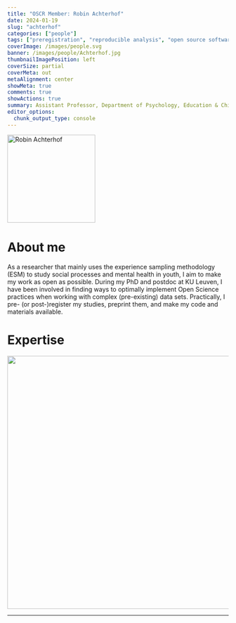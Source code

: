 ```yaml
---
title: "OSCR Member: Robin Achterhof"
date: 2024-01-19
slug: "achterhof"
categories: ["people"]
tags: ["preregistration", "reproducible analysis", "open source software", "experience sampling", "driving", "school-essb"] # top 3 categories + unique + school
coverImage: /images/people.svg
banner: /images/people/Achterhof.jpg
thumbnailImagePosition: left
coverSize: partial
coverMeta: out
metaAlignment: center
showMeta: true
comments: true
showActions: true
summary: Assistant Professor, Department of Psychology, Education & Child Studies, ESSB  
editor_options: 
  chunk_output_type: console
---
```


<!-- EMAIL -->
<p>
  <a href="mailto:achterhof@essb.eur.nl">
  <img border="0" alt="Robin Achterhof" src="/images/people/Achterhof.jpg" width="200" height="200" align="center">
  </a>
</p>


<p align="center">
<!--  CV
  <a href="" class="fa-solid fa-file" style="color:#000000;">
  </a> -->

<!-- TWITTER   
  <a href="" class="fa-brands fa-x-twitter" style="color:#000000;">
  </a>   -->


<!-- GOOGLE SCHOLAR --> 
  <a href="https://scholar.google.com/citations?user=7YIEaSAAAAAJ&hl=nl" class="fa-brands fa-google-scholar" style="color:#000000;">
  </a>
 
  
<!-- RESEARCHGATE  --> 
  <a href="https://www.researchgate.net/profile/Robin-Achterhof" class="fa-brands fa-researchgate" style="color:#000000;">
  </a>
  
  
<!-- LINKEDIN 
  <a href="" class="fa-brands fa-linkedin" style="color:#000000;">
  </a> -->  
  
  <!-- ORCID    --> 
  <a href="https://orcid.org/0000-0002-3269-2270" class="fa-brands fa-orcid" style="color:#000000;">
  </a>  

<!-- PERSONAL WEBSITE 
  <a href="" class="fa-solid fa-link" style="color:#000000;">
  </a> -->

<!-- GITHUB 
  <a href="" class="fa-brands fa-github" style="color:#000000;"> 
  </a> -->
</p>


# About me

As a researcher that mainly uses the experience sampling methodology (ESM) to study social processes and mental health in youth, I aim to make my work as open as possible. During my PhD and postdoc at KU Leuven, I have been involved in finding ways to optimally implement Open Science practices when working with complex (pre-existing) data sets. Practically, I pre- (or post-)register my studies, preprint them, and make my code and materials available.


# Expertise

<img src="{{< blogdown/postref >}}index_files/figure-html/radarPlot-1.png" width="576" />

***


